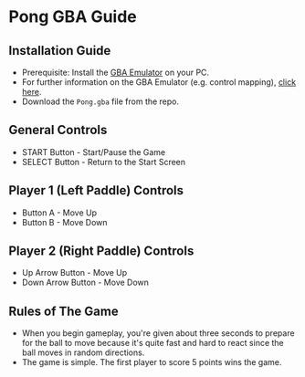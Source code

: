 # Pong GBA Guide
## Installation Guide
- Prerequisite: Install the [GBA Emulator](https://mgba.io/downloads.html) on your PC.
- For further information on the GBA Emulator (e.g. control mapping), [click here](https://github.com/mgba-emu/mgba/blob/master/README.md).
- Download the `Pong.gba` file from the repo.
## General Controls
- START Button - Start/Pause the Game
- SELECT Button - Return to the Start Screen
## Player 1 (Left Paddle) Controls
- Button A - Move Up
- Button B - Move Down
## Player 2 (Right Paddle) Controls
- Up Arrow Button - Move Up
- Down Arrow Button - Move Down
## Rules of The Game
- When you begin gameplay, you're given about three seconds to prepare for the ball to move because it's quite fast and hard to react since the ball moves in random directions.
- The game is simple. The first player to score 5 points wins the game.
